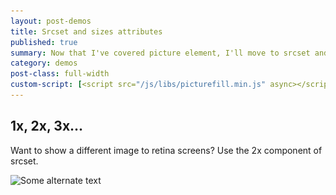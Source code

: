 ```yaml
---
layout: post-demos
title: Srcset and sizes attributes
published: true
summary: Now that I've covered picture element, I'll move to srcset and sizes attributes
category: demos
post-class: full-width
custom-script: [<script src="/js/libs/picturefill.min.js" async></script>]
---
```


## 1x, 2x, 3x...
Want to show a different image to retina screens?
Use the 2x component of srcset.

<img src="images/picture-demo/fallback.jpeg"
srcset="/images/picture-demo/400x400.jpeg 1x,
/images/picture-demo/800x800.jpeg 2x,
/images/picture-demo/1200.jpeg 3x,
/images/picture-demo/1600.jpeg 4x"
sizes=""
alt="Some alternate text"
/>
